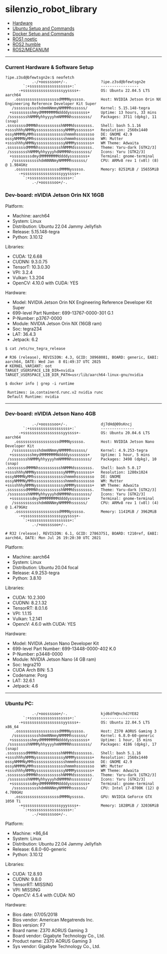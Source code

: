 # silenzio_robot_library


- [Hardware](HARDWARE/README.md)<br/>
- [Ubuntu Setup and Commands](LINUX/README.md)<br/>
- [Docker Setup and Commands](LINUX/Docker/README.md)<br/>
- [ROS1 noetic](ROS1/README.md)<br/>
- [ROS2 humble](ROS2/README.md)<br/>
- [ROS2/MECANUM](ROS2/MECANUM)<br/>

____

### Current Hardware & Software Setup


```
?ipe.z3sd@bfewtsgn2e:$ neofetch
            .-/+oossssoo+/-.               ?ipe.z3sd@bfewtsgn2e 
        `:+ssssssssssssssssss+:`           ----------------- 
      -+ssssssssssssssssssyyssss+-         OS: Ubuntu 22.04.5 LTS aarch64 
    .ossssssssssssssssssdMMMNysssso.       Host: NVIDIA Jetson Orin NX Engineering Reference Developer Kit Super 
   /ssssssssssshdmmNNmmyNMMMMhssssss/      Kernel: 5.15.148-tegra 
  +ssssssssshmydMMMMMMMNddddyssssssss+     Uptime: 13 hours, 33 mins 
 /sssssssshNMMMyhhyyyyhmNMMMNhssssssss/    Packages: 3711 (dpkg), 11 (snap) 
.ssssssssdMMMNhsssssssssshNMMMdssssssss.   Shell: bash 5.1.16 
+sssshhhyNMMNyssssssssssssyNMMMysssssss+   Resolution: 2560x1440 
ossyNMMMNyMMhsssssssssssssshmmmhssssssso   DE: GNOME 42.9 
ossyNMMMNyMMhsssssssssssssshmmmhssssssso   WM: Mutter 
+sssshhhyNMMNyssssssssssssyNMMMysssssss+   WM Theme: Adwaita 
.ssssssssdMMMNhsssssssssshNMMMdssssssss.   Theme: Yaru-dark [GTK2/3] 
 /sssssssshNMMMyhhyyyyhdNMMMNhssssssss/    Icons: Yaru [GTK2/3] 
  +sssssssssdmydMMMMMMMMddddyssssssss+     Terminal: gnome-terminal 
   /ssssssssssshdmNNNNmyNMMMMhssssss/      CPU: ARMv8 rev 1 (v8l) (8) @ 1.984GHz 
    .ossssssssssssssssssdMMMNysssso.       Memory: 8251MiB / 15655MiB 
      -+sssssssssssssssssyyyssss+-
        `:+ssssssssssssssssss+:`                                   
            .-/+oossssoo+/-.                                       
```

### Dev-board: nVIDIA Jetson Orin NX 16GB

Platform:
- Machine: aarch64
- System: Linux
- Distribution: Ubuntu 22.04 Jammy Jellyfish
- Release: 5.15.148-tegra
- Python: 3.10.12

Libraries:
- CUDA: 12.6.68
- CUDNN: 9.3.0.75
- TensorT: 10.3.0.30
- VPI: 3.2.4
- Vulkan: 1.3.204
- OpenCV: 4.10.0 with CUDA: YES

Hardware:
- Model: NVIDIA Jetson Orin NX Engineering Reference Developer Kit Super
- 699-level Part Number: 699-13767-0000-301 G.1
- P-Number: p3767-0000
- Module: NVIDIA Jetson Orin NX (16GB ram)
- Soc: tegra234
- LAT: 36.4.3
- Jetpack: 6.2

```
$ cat /etc/nv_tegra_release
```
```
# R36 (release), REVISION: 4.3, GCID: 38968081, BOARD: generic, EABI: aarch64, DATE: Wed Jan  8 01:49:37 UTC 2025
# KERNEL_VARIANT: oot
TARGET_USERSPACE_LIB_DIR=nvidia
TARGET_USERSPACE_LIB_DIR_PATH=usr/lib/aarch64-linux-gnu/nvidia
```
```
$ docker info | grep -i runtime
```

```
 Runtimes: io.containerd.runc.v2 nvidia runc
 Default Runtime: nvidia
```
__________

### Dev-board: nVIDIA Jetson Nano 4GB

```
            .-/+oossssoo+/-.               dj7dHd@09sKncj 
        `:+ssssssssssssssssss+:`           --------------- 
      -+ssssssssssssssssssyyssss+-         OS: Ubuntu 20.04.6 LTS aarch64 
    .ossssssssssssssssssdMMMNysssso.       Host: NVIDIA Jetson Nano Developer Kit 
   /ssssssssssshdmmNNmmyNMMMMhssssss/      Kernel: 4.9.253-tegra 
  +ssssssssshmydMMMMMMMNddddyssssssss+     Uptime: 1 hour, 5 mins 
 /sssssssshNMMMyhhyyyyhmNMMMNhssssssss/    Packages: 3498 (dpkg), 10 (snap) 
.ssssssssdMMMNhsssssssssshNMMMdssssssss.   Shell: bash 5.0.17 
+sssshhhyNMMNyssssssssssssyNMMMysssssss+   Resolution: 1280x1024 
ossyNMMMNyMMhsssssssssssssshmmmhssssssso   DE: GNOME 
ossyNMMMNyMMhsssssssssssssshmmmhssssssso   WM: Mutter 
+sssshhhyNMMNyssssssssssssyNMMMysssssss+   WM Theme: Adwaita 
.ssssssssdMMMNhsssssssssshNMMMdssssssss.   Theme: Yaru-dark [GTK2/3] 
 /sssssssshNMMMyhhyyyyhdNMMMNhssssssss/    Icons: Yaru [GTK2/3] 
  +sssssssssdmydMMMMMMMMddddyssssssss+     Terminal: gnome-terminal 
   /ssssssssssshdmNNNNmyNMMMMhssssss/      CPU: ARMv8 rev 1 (v8l) (4) @ 1.479GHz 
    .ossssssssssssssssssdMMMNysssso.       Memory: 1141MiB / 3962MiB 
      -+sssssssssssssssssyyyssss+-
        `:+ssssssssssssssssss+:`
            .-/+oossssoo+/-.
```

```
# R32 (release), REVISION: 6.1, GCID: 27863751, BOARD: t210ref, EABI: aarch64, DATE: Mon Jul 26 19:20:30 UTC 2021
```

Platform:
- Machine: aarch64
- System: Linux
- Distribution: Ubuntu 20.04 focal
- Release: 4.9.253-tegra
- Python: 3.8.10
  
Libraries:
- CUDA: 10.2.300
- CUDNN: 8.2.1.32
- TensorRT: 8.0.1.6
- VPI: 1.1.15
- Vulkan: 1.2.141
- OpencV: 4.6.0 with CUDA: YES

Hardware:
- Model: NVIDIA Jetson Nano Developer Kit
- 699-level Part Number: 699-13448-0000-402 K.0
- P-Number: p3448-0000
- Module: NVIDIA Jetson Nano (4 GB ram)
- Soc: tegra210
- CUDA Arch BIN: 5.3
- Codename: Porg
- LAT: 32.6.1
- Jetpack: 4.6

________________

### Ubuntu PC:

```
            .-/+oossssoo+/-.               kjd6dfH@nchdJYE82
        `:+ssssssssssssssssss+:`           ----------------- 
      -+ssssssssssssssssssyyssss+-         OS: Ubuntu 22.04.5 LTS x86_64 
    .ossssssssssssssssssdMMMNysssso.       Host: Z370 AORUS Gaming 3 
   /ssssssssssshdmmNNmmyNMMMMhssssss/      Kernel: 6.8.0-60-generic 
  +ssssssssshmydMMMMMMMNddddyssssssss+     Uptime: 1 hour, 15 mins 
 /sssssssshNMMMyhhyyyyhmNMMMNhssssssss/    Packages: 4186 (dpkg), 17 (snap) 
.ssssssssdMMMNhsssssssssshNMMMdssssssss.   Shell: bash 5.1.16 
+sssshhhyNMMNyssssssssssssyNMMMysssssss+   Resolution: 2560x1440 
ossyNMMMNyMMhsssssssssssssshmmmhssssssso   DE: GNOME 42.9 
ossyNMMMNyMMhsssssssssssssshmmmhssssssso   WM: Mutter 
+sssshhhyNMMNyssssssssssssyNMMMysssssss+   WM Theme: Adwaita 
.ssssssssdMMMNhsssssssssshNMMMdssssssss.   Theme: Yaru-dark [GTK2/3] 
 /sssssssshNMMMyhhyyyyhdNMMMNhssssssss/    Icons: Yaru [GTK2/3] 
  +sssssssssdmydMMMMMMMMddddyssssssss+     Terminal: gnome-terminal 
   /ssssssssssshdmNNNNmyNMMMMhssssss/      CPU: Intel i7-8700K (12) @ 4.700GHz 
    .ossssssssssssssssssdMMMNysssso.       GPU: NVIDIA GeForce GTX 1050 Ti 
      -+sssssssssssssssssyyyssss+-         Memory: 1828MiB / 32036MiB 
        `:+ssssssssssssssssss+:`
            .-/+oossssoo+/-.

```

Platform:
- Machine: ×86_64
- System: Linux
- Distribution: Ubuntu 22.04 Jammy Jellyfish
- Release: 6.8.0-60-generic
- Python: 3.10.12

Libraries:
- CUDA: 12.8.93
- CUDNN: 9.8.0
- TensorRT: MISSING
- VPI: MISSING
- OpenCV: 4.5.4 with CUDA: NO

Hardware:
- Bios date: 07/05/2018
- Bios vendor: American Megatrends Inc.
- Bios version: F7
- Board name: Z370 AORUS Gaming 3
- Board vendor: Gigabyte Technology Co., Ltd.
- Product name: Z370 AORUS Gaming 3
- Sys vendor: Gigabyte Technology Co., Ltd.
